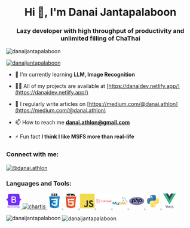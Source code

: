 <h1 align="center">Hi 👋, I'm Danai Jantapalaboon</h1>
<h3 align="center">Lazy developer with high throughput of productivity and unlimited filling of ChaThai</h3>

<p align="left"> <img src="https://komarev.com/ghpvc/?username=danaijantapalaboon&label=Profile%20views&color=0e75b6&style=flat" alt="danaijantapalaboon" /> </p>

<p align="left"> <a href="https://github.com/ryo-ma/github-profile-trophy"><img src="https://github-profile-trophy.vercel.app/?username=danaijantapalaboon" alt="danaijantapalaboon" /></a> </p>

- 🌱 I’m currently learning **LLM, Image Recognition**

- 👨‍💻 All of my projects are available at [https://danaidev.netlify.app/](https://danaidev.netlify.app/)

- 📝 I regularly write articles on [https://medium.com/@danai.athlon](https://medium.com/@danai.athlon)

- 📫 How to reach me **danai.athlon@gmail.com**

- ⚡ Fun fact **I think I like MSFS more than real-life**

<h3 align="left">Connect with me:</h3>
<p align="left">
<a href="https://medium.com/@danai.athlon" target="blank"><img align="center" src="https://raw.githubusercontent.com/rahuldkjain/github-profile-readme-generator/master/src/images/icons/Social/medium.svg" alt="@danai.athlon" height="30" width="40" /></a>
</p>

<h3 align="left">Languages and Tools:</h3>
<p align="left"> <a href="https://getbootstrap.com" target="_blank" rel="noreferrer"> <img src="https://raw.githubusercontent.com/devicons/devicon/master/icons/bootstrap/bootstrap-plain-wordmark.svg" alt="bootstrap" width="40" height="40"/> </a> <a href="https://www.chartjs.org" target="_blank" rel="noreferrer"> <img src="https://www.chartjs.org/media/logo-title.svg" alt="chartjs" width="40" height="40"/> </a> <a href="https://www.w3schools.com/css/" target="_blank" rel="noreferrer"> <img src="https://raw.githubusercontent.com/devicons/devicon/master/icons/css3/css3-original-wordmark.svg" alt="css3" width="40" height="40"/> </a> <a href="https://www.w3.org/html/" target="_blank" rel="noreferrer"> <img src="https://raw.githubusercontent.com/devicons/devicon/master/icons/html5/html5-original-wordmark.svg" alt="html5" width="40" height="40"/> </a> <a href="https://developer.mozilla.org/en-US/docs/Web/JavaScript" target="_blank" rel="noreferrer"> <img src="https://raw.githubusercontent.com/devicons/devicon/master/icons/javascript/javascript-original.svg" alt="javascript" width="40" height="40"/> </a> <a href="https://laravel.com/" target="_blank" rel="noreferrer"> <img src="https://raw.githubusercontent.com/devicons/devicon/master/icons/laravel/laravel-original-wordmark.svg" alt="laravel" width="40" height="40"/> </a> <a href="https://www.mysql.com/" target="_blank" rel="noreferrer"> <img src="https://raw.githubusercontent.com/devicons/devicon/master/icons/mysql/mysql-original-wordmark.svg" alt="mysql" width="40" height="40"/> </a> <a href="https://www.php.net" target="_blank" rel="noreferrer"> <img src="https://raw.githubusercontent.com/devicons/devicon/master/icons/php/php-original.svg" alt="php" width="40" height="40"/> </a> <a href="https://www.python.org" target="_blank" rel="noreferrer"> <img src="https://raw.githubusercontent.com/devicons/devicon/master/icons/python/python-original.svg" alt="python" width="40" height="40"/> </a> <a href="https://vuejs.org/" target="_blank" rel="noreferrer"> <img src="https://raw.githubusercontent.com/devicons/devicon/master/icons/vuejs/vuejs-original-wordmark.svg" alt="vuejs" width="40" height="40"/> </a> </p>

<p><img align="left" src="https://github-readme-stats.vercel.app/api/top-langs?username=danaijantapalaboon&show_icons=true&locale=en&layout=compact" alt="danaijantapalaboon" /></p>

<p>&nbsp;<img align="center" src="https://github-readme-stats.vercel.app/api?username=danaijantapalaboon&show_icons=true&locale=en" alt="danaijantapalaboon" /></p>

